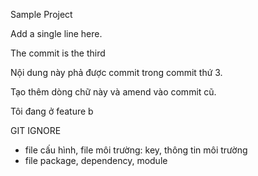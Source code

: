 Sample Project

Add a single line here.

The commit is the third

Nội dung này phả được commit trong commit thứ 3.

Tạo thêm dòng chữ này và amend vào commit cũ.

Tôi đang ở feature b

GIT IGNORE
- file cấu hình, file môi trường: key, thông tin môi trường
- file package, dependency, module